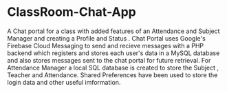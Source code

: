 # ClassRoom-Chat-App
A Chat portal for a class with added features of an Attendance and Subject Manager and creating a Profile and Status .
Chat Portal uses Google's Firebase Cloud Messaging to send and recieve messages with a PHP backend which registers and stores each user's 
data in a MySQL database and also stores messages sent to the chat portal for future retrieval.
For Attendance Manager a local SQL database is created to store the Subject , Teacher and Attendance. 
Shared Preferences have been used to store the login data and other useful imformation.